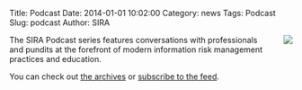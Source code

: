 Title: Podcast
Date: 2014-01-01 10:02:00
Category: news
Tags: Podcast
Slug: podcast
Author: SIRA

<img src="{{ SITEURL }}/images/microphone.png" align="right" style="margin-left:20px">The SIRA Podcast series features conversations with professionals and pundits at the forefront of modern information risk management practices and education.

You can check out [the archives](/category/podcast.html) or [subscribe to the feed](http://NEED.TO.ADD.RSS.FEED/). 